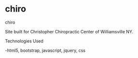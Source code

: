 # chiro
chiro

Site built for Christopher Chiropractic Center of Williamsville NY.

Technologies Used

-html5, bootstrap, javascript, jquery, css
